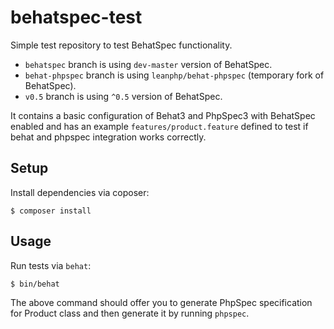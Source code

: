 behatspec-test
==============

Simple test repository to test BehatSpec functionality.

- `behatspec` branch is using `dev-master` version of BehatSpec.
- `behat-phpspec` branch is using `leanphp/behat-phpspec` (temporary fork of
  BehatSpec).
- `v0.5` branch is using `^0.5` version of BehatSpec.

It contains a basic configuration of Behat3 and PhpSpec3 with BehatSpec enabled
and has an example `features/product.feature` defined to test if behat and
phpspec integration works correctly.

## Setup

Install dependencies via coposer:

    $ composer install

## Usage

Run tests via `behat`:

    $ bin/behat

The above command should offer you to generate PhpSpec specification for
Product class and then generate it by running `phpspec`.
